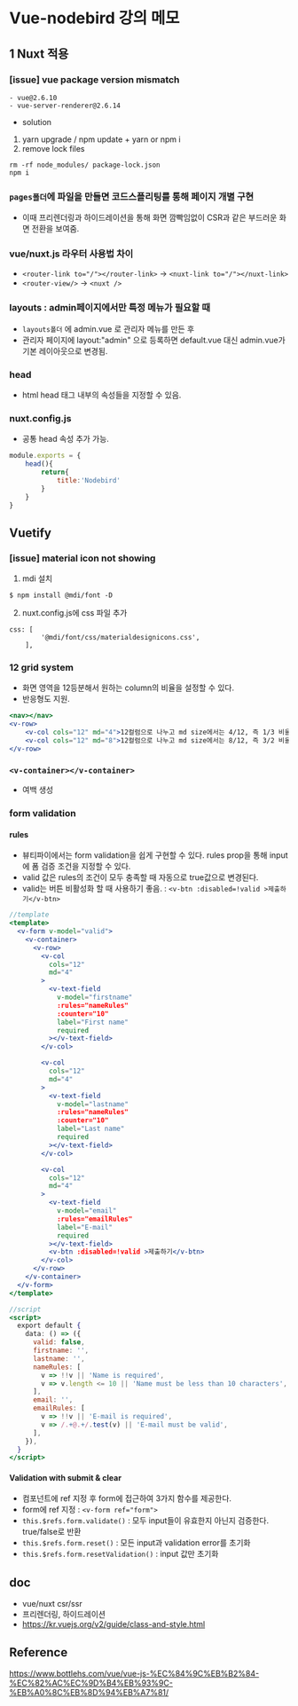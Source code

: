 # Vue-nodebird 강의 메모
## 1 Nuxt 적용
### [issue] vue package version mismatch
```
- vue@2.6.10
- vue-server-renderer@2.6.14
```
- solution
1. yarn upgrade / npm update + yarn or npm i
2. remove lock files
```
rm -rf node_modules/ package-lock.json
npm i
```

### `pages폴더`에 파일을 만들면 코드스플리팅를 통해 페이지 개별 구현
- 이때 프리렌더링과 하이드레이션을 통해 화면 깜빡임없이 CSR과 같은 부드러운 화면 전환을 보여줌.

### vue/nuxt.js 라우터 사용법 차이
- `<router-link to="/"></router-link>` -> `<nuxt-link to="/"></nuxt-link>` 
- `<router-view/>` -> `<nuxt />` 

### layouts : admin페이지에서만 특정 메뉴가 필요할 때
- `layouts폴더` 에 admin.vue 로 관리자 메뉴를 만든 후
- 관리자 페이지에 layout:"admin" 으로 등록하면 default.vue 대신 admin.vue가 기본 레이아웃으로 변경됨.

### head
- html head 태그 내부의 속성들을 지정할 수 있음.

### nuxt.config.js
- 공통 head 속성 추가 가능.
```jsx
module.exports = {
    head(){
        return{
            title:'Nodebird'
        }
    }
}
```

## Vuetify
### [issue] material icon not showing
1. mdi 설치
```
$ npm install @mdi/font -D
```

2. nuxt.config.js에 css 파일 추가
```
css: [
        '@mdi/font/css/materialdesignicons.css',
    ],
```

### 12 grid system
- 화면 영역을 12등분해서 원하는 column의 비율을 설정할 수 있다.
- 반응형도 지원.
```jsx
<nav></nav>
<v-row>
    <v-col cols="12" md="4">12컬럼으로 나누고 md size에서는 4/12, 즉 1/3 비율을 컬럼 영역으로 설정.</v-col>
    <v-col cols="12" md="8">12컬럼으로 나누고 md size에서는 8/12, 즉 3/2 비율을 컬럼 영역으로 설정</v-col>
</v-row>
```

### `<v-container></v-container>`
- 여백 생성

### form validation
#### rules
- 뷰티파이에서는 form validation을 쉽게 구현할 수 있다. rules prop을 통해 input에 폼 검증 조건을 지정할 수 있다.
- valid 값은 rules의 조건이 모두 충족할 때 자동으로 true값으로 변경된다.
- valid는 버튼 비활성화 할 때 사용하기 좋음. : `<v-btn :disabled=!valid >제출하기</v-btn>`

```jsx
//template
<template>
  <v-form v-model="valid">
    <v-container>
      <v-row>
        <v-col
          cols="12"
          md="4"
        >
          <v-text-field
            v-model="firstname"
            :rules="nameRules"
            :counter="10"
            label="First name"
            required
          ></v-text-field>
        </v-col>

        <v-col
          cols="12"
          md="4"
        >
          <v-text-field
            v-model="lastname"
            :rules="nameRules"
            :counter="10"
            label="Last name"
            required
          ></v-text-field>
        </v-col>

        <v-col
          cols="12"
          md="4"
        >
          <v-text-field
            v-model="email"
            :rules="emailRules"
            label="E-mail"
            required
          ></v-text-field>
          <v-btn :disabled=!valid >제출하기</v-btn>
        </v-col>
      </v-row>
    </v-container>
  </v-form>
</template>
```
```jsx
//script
<script>
  export default {
    data: () => ({
      valid: false,
      firstname: '',
      lastname: '',
      nameRules: [
        v => !!v || 'Name is required',
        v => v.length <= 10 || 'Name must be less than 10 characters',
      ],
      email: '',
      emailRules: [
        v => !!v || 'E-mail is required',
        v => /.+@.+/.test(v) || 'E-mail must be valid',
      ],
    }),
  }
</script>
```
#### Validation with submit & clear
- 컴포넌트에 ref 지정 후 form에 접근하여 3가지 함수를 제공한다.
- form에 ref 지정 : `<v-form ref="form">`
- `this.$refs.form.validate()` : 모두 input들이 유효한지 아닌지 검증한다. true/false로 반환
- `this.$refs.form.reset()` : 모든 input과 validation error를 초기화
- `this.$refs.form.resetValidation()` : input 값만 초기화



## doc
- vue/nuxt csr/ssr
- 프리렌더링, 하이드레이션
- https://kr.vuejs.org/v2/guide/class-and-style.html 
## Reference
https://www.bottlehs.com/vue/vue-js-%EC%84%9C%EB%B2%84-%EC%82%AC%EC%9D%B4%EB%93%9C-%EB%A0%8C%EB%8D%94%EB%A7%81/
